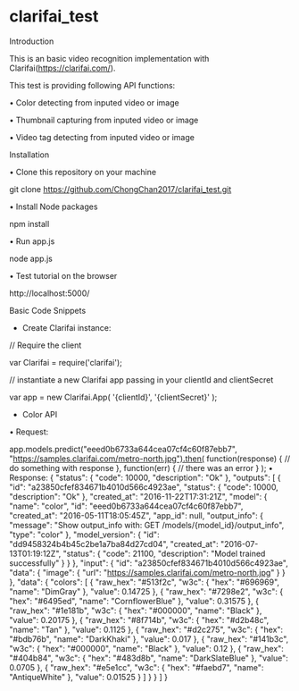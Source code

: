 # clarifai_test
Introduction

This is an basic video recognition implementation with Clarifai(https://clarifai.com/).

This test is providing following API functions:

• Color detecting from inputed video or image

• Thumbnail capturing from inputed video or image

• Video tag detecting from inputed video or image


Installation

• Clone this repository on your machine

git clone https://github.com/ChongChan2017/clarifai_test.git

• Install Node packages

npm install

• Run app.js

node app.js

• Test tutorial on the browser

http://localhost:5000/


Basic Code Snippets
- Create Clarifai instance:

// Require the client

var Clarifai = require('clarifai');

// instantiate a new Clarifai app passing in your clientId and clientSecret

var app = new Clarifai.App(
  '{clientId}',
  '{clientSecret}'
);

- Color API

• Request:

app.models.predict("eeed0b6733a644cea07cf4c60f87ebb7", "https://samples.clarifai.com/metro-north.jpg").then(
    function(response) {
      // do something with response
    },
    function(err) {
      // there was an error
    }
  );
• Response:
{
  "status": {
    "code": 10000,
    "description": "Ok"
  },
  "outputs": [
    {
      "id": "a23850cfef834671b4010d566c4923ae",
      "status": {
        "code": 10000,
        "description": "Ok"
      },
      "created_at": "2016-11-22T17:31:21Z",
      "model": {
        "name": "color",
        "id": "eeed0b6733a644cea07cf4c60f87ebb7",
        "created_at": "2016-05-11T18:05:45Z",
        "app_id": null,
        "output_info": {
          "message": "Show output_info with: GET /models/{model_id}/output_info",
          "type": "color"
        },
        "model_version": {
          "id": "dd9458324b4b45c2be1a7ba84d27cd04",
          "created_at": "2016-07-13T01:19:12Z",
          "status": {
            "code": 21100,
            "description": "Model trained successfully"
          }
        }
      },
      "input": {
        "id": "a23850cfef834671b4010d566c4923ae",
        "data": {
          "image": {
            "url": "https://samples.clarifai.com/metro-north.jpg"
          }
        }
      },
      "data": {
        "colors": [
          {
            "raw_hex": "#513f2c",
            "w3c": {
              "hex": "#696969",
              "name": "DimGray"
            },
            "value": 0.14725
          },
          {
            "raw_hex": "#7298e2",
            "w3c": {
              "hex": "#6495ed",
              "name": "CornflowerBlue"
            },
            "value": 0.31575
          },
          {
            "raw_hex": "#1e181b",
            "w3c": {
              "hex": "#000000",
              "name": "Black"
            },
            "value": 0.20175
          },
          {
            "raw_hex": "#8f714b",
            "w3c": {
              "hex": "#d2b48c",
              "name": "Tan"
            },
            "value": 0.1125
          },
          {
            "raw_hex": "#d2c275",
            "w3c": {
              "hex": "#bdb76b",
              "name": "DarkKhaki"
            },
            "value": 0.017
          },
          {
            "raw_hex": "#141b3c",
            "w3c": {
              "hex": "#000000",
              "name": "Black"
            },
            "value": 0.12
          },
          {
            "raw_hex": "#404b84",
            "w3c": {
              "hex": "#483d8b",
              "name": "DarkSlateBlue"
            },
            "value": 0.0705
          },
          {
            "raw_hex": "#e5e1cc",
            "w3c": {
              "hex": "#faebd7",
              "name": "AntiqueWhite"
            },
            "value": 0.01525
          }
        ]
      }
    }
  ]
}
